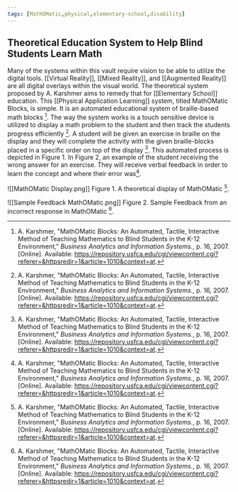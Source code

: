 ```yaml
---
tags: [MathOMatic,physical,elementary-school,disability]
---
```


## Theoretical Education System to Help Blind Students Learn Math

Many of the systems within this vault require vision to be able to utilize the digital tools. [[Virtual Reality]], [[Mixed Reality]], and [[Augmented Reality]] are all digital overlays within the visual world. The theoretical system proposed by A. Karshmer aims to remedy that for [[Elementary School]] education. This [[Physical Application Learning]] system, titled MathOMatic Blocks, is simple.  It is an automated educational system of braille-based math blocks [^1]. The way the system works is a touch sensitive device is utilized to display a math problem to the student and then track the students progress efficiently [^1]. A student will be given an exercise in braille on the display and they will complete the activity with the given braille-blocks placed in a specific order on top of the display [^1]. This automated process is depicted in Figure 1. In Figure 2, an example of the student receiving the wrong answer for an exercise. They will receive verbal feedback in order to learn the concept and where their error was[^1].

![[MathOMatic Display.png]]
Figure 1. A theoretical display of MathOMatic [^1].

![[Sample Feedback MathOMatic.png]]
Figure 2.  Sample Feedback from an incorrect response in MathOMatic [^1].

[^1]: A. Karshmer, "MathOMatic Blocks: An Automated, Tactile, Interactive Method of Teaching Mathematics to Blind Students in the K-12 Environment," _Business Analytics and Information Systems._, p. 16, 2007. \[Online\]. Available: https://repository.usfca.edu/cgi/viewcontent.cgi?referer=&httpsredir=1&article=1010&context=at.